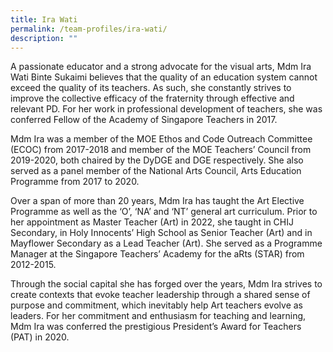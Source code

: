```yaml
---
title: Ira Wati
permalink: /team-profiles/ira-wati/
description: ""
---
```

A passionate educator and a strong advocate for the visual arts, Mdm Ira Wati Binte Sukaimi believes that the quality of an education system cannot exceed the quality of its teachers. As such, she constantly strives to improve the collective efficacy of the fraternity through effective and relevant PD. For her work in professional development of teachers, she was conferred Fellow of the Academy of Singapore Teachers in 2017.   
  
Mdm Ira was a member of the MOE Ethos and Code Outreach Committee (ECOC) from 2017-2018 and member of the MOE Teachers’ Council from 2019-2020, both chaired by the DyDGE and DGE respectively. She also served as a panel member of the National Arts Council, Arts Education Programme from 2017 to 2020.   
  
Over a span of more than 20 years, Mdm Ira has taught the Art Elective Programme as well as the ‘O’, ‘NA’ and ‘NT’ general art curriculum. Prior to her appointment as Master Teacher (Art) in 2022, she taught in CHIJ Secondary, in Holy Innocents’ High School as Senior Teacher (Art) and in Mayflower Secondary as a Lead Teacher (Art). She served as a Programme Manager at the Singapore Teachers’ Academy for the aRts (STAR) from 2012-2015.   
  
Through the social capital she has forged over the years, Mdm Ira strives to create contexts that evoke teacher leadership through a shared sense of purpose and commitment, which inevitably help Art teachers evolve as leaders. For her commitment and enthusiasm for teaching and learning, Mdm Ira was conferred the prestigious President’s Award for Teachers (PAT) in 2020.